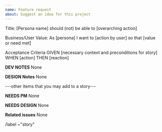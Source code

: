 ```yaml
---
name: Feature request
about: Suggest an idea for this project
---
```


Title: [Persona name] should (not) be able to [overarching action]

Business/User Value: As [persona] I want to [action by user] so that [value or need met]

Acceptance Criteria
GIVEN [necessary context and preconditions for story]
WHEN [action]
THEN [reaction]

**DEV NOTES**
None

**DESIGN Notes**
None

---other items that you may add to a story---

**NEEDS PM**
None

**NEEDS DESIGN**
None

**Related issues**
None

/label ~"story"
